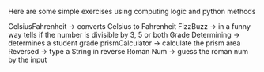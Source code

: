 
Here are some simple exercises using computing logic and python methods 

CelsiusFahrenheit -> converts Celsius to Fahrenheit
FizzBuzz -> in a funny way tells if the number is divisible by 3, 5 or both
Grade Determining -> determines a student grade
prismCalculator -> calculate the prism area
Reversed -> type a String in reverse
Roman Num -> guess the roman num by the input